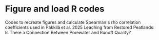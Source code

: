 # Figure and load R codes
 Codes to recreate figures and calculate Spearman's rho correlation coefficients used in Päkkilä et al. 2025 Leaching from Restored Peatlands: Is There a Connection Between Porewater and Runoff Quality?
